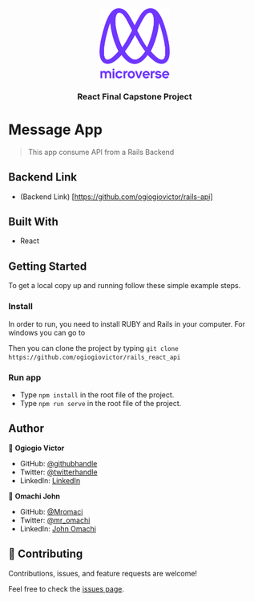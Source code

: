 <div align="center">

  <img src="https://github.com/ogiogiovictor/hello_rails/blob/master/murple_logo.png" alt="logo" width="140"  height="auto" />
  <br/>

  <h3><b>React Final Capstone Project</b></h3>
</div>

# Message App

> This app consume API from a Rails Backend

## Backend Link

- (Backend Link) [https://github.com/ogiogiovictor/rails-api]

## Built With

- React

## Getting Started

To get a local copy up and running follow these simple example steps.

### Install

In order to run, you need to install RUBY and Rails in your computer. For windows you can go to

Then you can clone the project by typing `git clone https://github.com/ogiogiovictor/rails_react_api`

### Run app

- Type `npm install` in the root file of the project.
- Type `npm run serve` in the root file of the project.

## Author

👤 **Ogiogio Victor**

- GitHub: [@githubhandle](https://github.com/ogiogiovictor)
- Twitter: [@twitterhandle](https://twitter.com/ogiogiovictor)
- LinkedIn: [LinkedIn](https://linkedin.com/in/ogiogiovictor)

👤 **Omachi John**

- GitHub: [@Mromaci](https://github.com/mromachi)
- Twitter: [@mr_omachi](https://twitter.com/mr_omachi)
- LinkedIn: [John Omachi](https://www.linkedin.com/in/johnomachi/)

## 🤝 Contributing

<a name="readme-top"></a>

Contributions, issues, and feature requests are welcome!

Feel free to check the [issues page](../../issues/).
